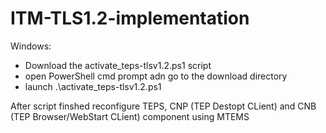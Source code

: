 # ITM-TLS1.2-implementation

Windows: 
- Download the activate_teps-tlsv1.2.ps1 script
- open PowerShell cmd prompt adn go to the download directory
- launch .\activate_teps-tlsv1.2.ps1

After script finshed reconfigure TEPS, CNP (TEP Destopt CLient)  and CNB (TEP Browser/WebStart CLient) component using MTEMS
